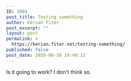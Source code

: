 ```yaml
---
ID: 1804
post_title: Testing something
author: Kérian Fiter
post_excerpt: ""
layout: post
permalink: >
  https://kerian.fiter.net/testing-something/
published: false
post_date: 2020-06-16 19:40:12
---
```

Is it going to work? I don't think so.